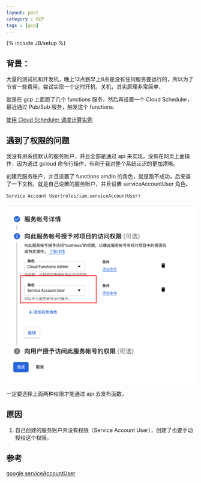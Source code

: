 ```yaml
---
layout: post
category : GCP
tags : [gcp]
---
```

{% include JB/setup %}

## 背景：

大量的测试机和开发机，晚上12点到早上8点是没有任何服务要运行的，所以为了节省一些费用，尝试实现一个定时开机，关机，其实原理非常简单，

就是在 gcp 上面跑了几个 functions 服务，然后再设置一个 Cloud Scheduler，最近通过 Pub/Sub 服务，触发这个 functions.


[使用 Cloud Scheduler 调度计算实例](https://cloud.google.com/scheduler/docs/start-and-stop-compute-engine-instances-on-a-schedule?hl=zh-cn)

## 遇到了权限的问题

我没有用系统默认的服务账户，并且全部是通过 api 来实现，没有在网页上面操作，因为通过 gcloud 命令行操作，有利于我对整个系统认识的更加清晰。

创建完服务账户，并且设置了 functions amdin 的角色，就是跑不成功，后来查了一下文档，就是自己设置的服务账户，并且设置 serviceAccountUser 角色。

	Service Account User(roles/iam.serviceAccountUser)


<img src="/assets/images/gcp_deploy_functions.png" />


一定要选择上面两种权限才能通过 api 去发布函数。


## 原因

1. 自己创建的服务账户并没有权限（Service Account User），创建了也要手动授权这个权限。


## 参考

[google serviceAccountUser](https://www.akiicat.com/2019/10/20/Google-Cloud-Platform/setup-google-cloud-for-third-application/)
